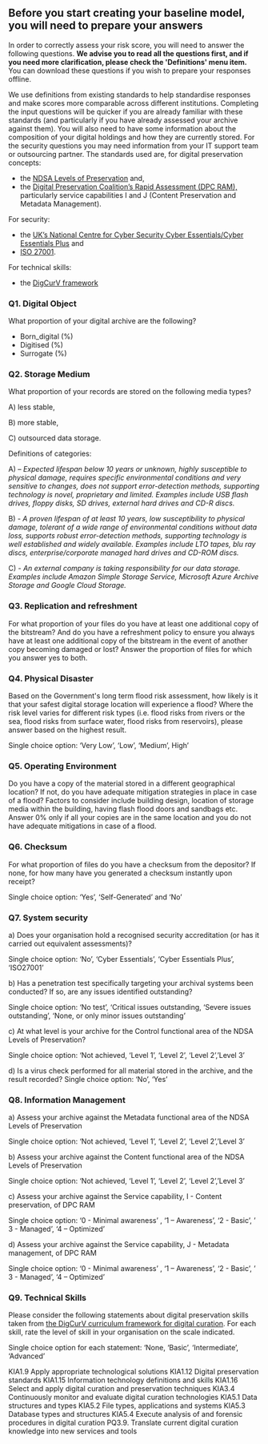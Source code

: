 
## Before you start creating your baseline model, you will need to prepare your answers

In order to correctly assess your risk score, you will need to answer the following questions. 
**We advise you to read all the questions first, and if you need more clarification, please check the 'Definitions' menu item.**
You can download these questions if you wish to prepare your responses offline. 

We use definitions from existing standards to help standardise responses and make scores more comparable across different institutions. Completing the input questions will be quicker if you are already familiar with these standards (and particularly if you have already assessed your archive against them). You will also need to have some information about the composition of your digital holdings and how they are currently stored. For the security questions you may need information from your IT support team or outsourcing partner. The standards used are, for digital preservation concepts:

* the [NDSA Levels of Preservation](https://ndsa.org/publications/levels-of-digital-preservation/) and,
* the [Digital Preservation Coalition’s Rapid Assessment (DPC RAM),](https://www.dpconline.org/digipres/dpc-ram) particularly service capabilities I and J (Content Preservation and Metadata Management).

For security:

* the [UK’s National Centre for Cyber Security Cyber Essentials/Cyber Essentials Plus](https://www.ncsc.gov.uk/cyberessentials/overview) and
* [ISO 27001](https://www.iso.org/isoiec-27001-information-security.html).

For technical skills:

* the [DigCurV framework](https://www.digcurv.gla.ac.uk/skills.html)

### Q1. Digital Object

What proportion of your digital archive are the following?

* Born_digital (%)
* Digitised (%)
* Surrogate (%)

### Q2. Storage Medium

What proportion of your records are stored on the following media types?

A) less stable,

B) more stable,

C) outsourced data storage.

Definitions of categories:

A) – *Expected lifespan below 10 years or unknown, highly susceptible to physical damage, requires specific environmental conditions and very sensitive to changes, does not support error-detection methods, supporting technology is novel, proprietary and limited. Examples include USB flash drives, floppy disks, SD drives, external hard drives and CD-R discs.*

B) - *A proven lifespan of at least 10 years, low susceptibility to physical damage, tolerant of a wide range of environmental conditions without data loss, supports robust error-detection methods, supporting technology is well established and widely available. Examples include LTO tapes, blu ray discs, enterprise/corporate managed hard drives and CD-ROM discs.*

C) - *An external company is taking responsibility for our data storage. Examples include Amazon Simple Storage Service, Microsoft Azure Archive Storage and Google Cloud Storage.*

### Q3. Replication and refreshment

For what proportion of your files do you have at least one additional copy of the bitstream? And do you have a refreshment policy to ensure you always have at least one additional copy of the bitstream in the event of another copy becoming damaged or lost? 
Answer the proportion of files for which you answer yes to both.

### Q4. Physical Disaster

Based on the Government's long term flood risk assessment, how likely is it that your safest digital storage location will experience a flood? 
Where the risk level varies for different risk types (i.e. flood risks from rivers or the sea, flood risks from surface water, flood risks from reservoirs), please answer based on the highest result.

Single choice option: ‘Very Low’, ‘Low’, ‘Medium’, High’

### Q5. Operating Environment

Do you have a copy of the material stored in a different geographical location? If not, do you have adequate mitigation strategies in place in case of a flood? Factors to consider include building design, location of storage media within the building, having flash flood doors and sandbags etc. Answer 0% only if all your copies are in the same location and you do not have adequate mitigations in case of a flood.

### Q6. Checksum

For what proportion of files do you have a checksum from the depositor? If none, for how many have you generated a checksum instantly upon receipt?

Single choice option: ‘Yes’, ‘Self-Generated’ and ‘No’

### Q7. System security

a) 	Does your organisation hold a recognised security accreditation (or has it carried out equivalent assessments)?

Single choice option: ‘No’, ‘Cyber Essentials’, ‘Cyber Essentials Plus’, ‘ISO27001’

b) 	Has a penetration test specifically targeting your archival systems been conducted? If so, are any issues identified outstanding?

Single choice option: ‘No test’, ‘Critical issues outstanding, ‘Severe issues outstanding’, ‘None, or only minor issues outstanding’
      
c) 	At what level is your archive for the Control functional area of the NDSA Levels of Preservation?

Single choice option: ‘Not achieved, ‘Level 1’, ‘Level 2’, ‘Level 2’,’Level 3’

d) 	Is a virus check performed for all material stored in the archive, and the result recorded?
Single choice option: ‘No’, ‘Yes’

### Q8. Information Management

a) 	Assess your archive against the Metadata functional area of the NDSA Levels of Preservation

Single choice option: ‘Not achieved, ‘Level 1’, ‘Level 2’, ‘Level 2’,’Level 3’

b) 	Assess your archive against the Content functional area of the NDSA Levels of Preservation

Single choice option: ‘Not achieved, ‘Level 1’, ‘Level 2’, ‘Level 2’,’Level 3’

c) 	Assess your archive against the Service capability, I - Content preservation, of DPC RAM

Single choice option: ‘0 - Minimal awareness’ , ‘1 – Awareness’, ‘2 - Basic’, ’ 3 - Managed’, ‘4 – Optimized’

d)      Assess your archive against the Service capability, J - Metadata management, of DPC RAM

Single choice option: ‘0 - Minimal awareness’ , ‘1 – Awareness’, ‘2 - Basic’, ’ 3 - Managed’, ‘4 – Optimized’

### Q9. Technical Skills

Please consider the following statements about digital preservation skills taken from [the DigCurV curriculum framework for digital curation](https://www.digcurv.gla.ac.uk/skills.html). For each skill, rate the level of skill in your organisation on the scale indicated.

Single choice option for each statement: ‘None, ‘Basic’, ‘Intermediate’, ‘Advanced’

KIA1.9    Apply appropriate technological solutions
KIA1.12  Digital preservation standards
KIA1.15  Information technology definitions and skills
KIA1.16  Select and apply digital curation and preservation techniques
KIA3.4    Continuously monitor and evaluate digital curation technologies
KIA5.1    Data structures and types
KIA5.2    File types, applications and systems
KIA5.3	Database types and structures
KIA5.4    Execute analysis of and forensic procedures in digital curation
PQ3.9. 	Translate current digital curation knowledge into new services and tools

